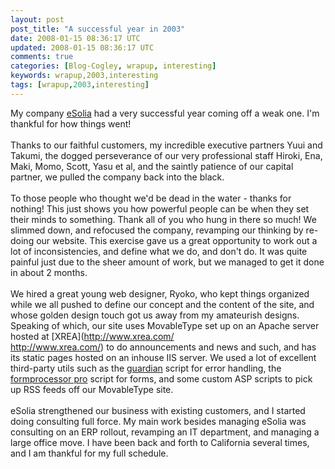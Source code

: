 ```yaml
---           
layout: post
post_title: "A successful year in 2003"
date: 2008-01-15 08:36:17 UTC
updated: 2008-01-15 08:36:17 UTC
comments: true
categories: [Blog-Cogley, wrapup, interesting]
keywords: wrapup,2003,interesting
tags: [wrapup,2003,interesting]
---
```

 
My company [eSolia](http://www.esolia.com) had a very successful year coming off a weak one. I'm thankful for how things went!<br /><br />Thanks to our faithful customers, my incredible executive partners Yuui and Takumi, the dogged perseverance of our very professional staff Hiroki, Ena, Maki, Momo, Scott, Yasu et al, and the saintly patience of our capital partner, we pulled the company back into the black. <br /><br />To those people who thought we'd be dead in the water - thanks for nothing! This just shows you how powerful people can be when they set their minds to something. Thank all of you who hung in there so much! We slimmed down, and refocused the company, revamping our thinking by re-doing our website. This exercise gave us a great opportunity to work out a lot of inconsistencies, and define what we do, and don't do. It was quite painful just due to the sheer amount of work, but we managed to get it done in about 2 months. <br /><br />We hired a great young web designer, Ryoko, who kept things organized while we all pushed to define our concept and the content of the site, and whose golden design touch got us away from my amateurish designs. Speaking of which, our site uses MovableType set up on an Apache server hosted at [XREA](http://www.xrea.com/<br />http://www.xrea.com/) to do announcements and news and such, and has its static pages hosted on an inhouse IIS server. We used a lot of excellent third-party utils such as the [guardian](http://www.xav.com/scripts/guardian/) script for error handling, the [formprocessor pro](http://www.email-form.com/index.html) script for forms, and some custom ASP scripts to pick up RSS feeds off our MovableType site. <br /><br />eSolia strengthened our business with existing customers, and I started doing consulting full force. My main work besides managing eSolia was consulting on an ERP rollout, revamping an IT department, and managing a large office move. I have been back and forth to California several times, and I am thankful for my full schedule.<br /><br />